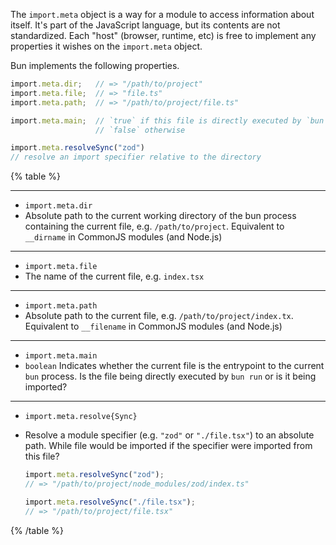 The `import.meta` object is a way for a module to access information about itself. It's part of the JavaScript language, but its contents are not standardized. Each "host" (browser, runtime, etc) is free to implement any properties it wishes on the `import.meta` object.

Bun implements the following properties.

```ts#/path/to/project/file.ts
import.meta.dir;   // => "/path/to/project"
import.meta.file;  // => "file.ts"
import.meta.path;  // => "/path/to/project/file.ts"

import.meta.main;  // `true` if this file is directly executed by `bun run`
                   // `false` otherwise

import.meta.resolveSync("zod")
// resolve an import specifier relative to the directory
```

{% table %}

---

- `import.meta.dir`
- Absolute path to the current working directory of the bun process containing the current file, e.g. `/path/to/project`. Equivalent to `__dirname` in CommonJS modules (and Node.js)

---

- `import.meta.file`
- The name of the current file, e.g. `index.tsx`

---

- `import.meta.path`
- Absolute path to the current file, e.g. `/path/to/project/index.tx`. Equivalent to `__filename` in CommonJS modules (and Node.js)

---

- `import.meta.main`
- `boolean` Indicates whether the current file is the entrypoint to the current `bun` process. Is the file being directly executed by `bun run` or is it being imported?

---

- `import.meta.resolve{Sync}`
- Resolve a module specifier (e.g. `"zod"` or `"./file.tsx"`) to an absolute path. While file would be imported if the specifier were imported from this file?

  ```ts
  import.meta.resolveSync("zod");
  // => "/path/to/project/node_modules/zod/index.ts"

  import.meta.resolveSync("./file.tsx");
  // => "/path/to/project/file.tsx"
  ```

{% /table %}
